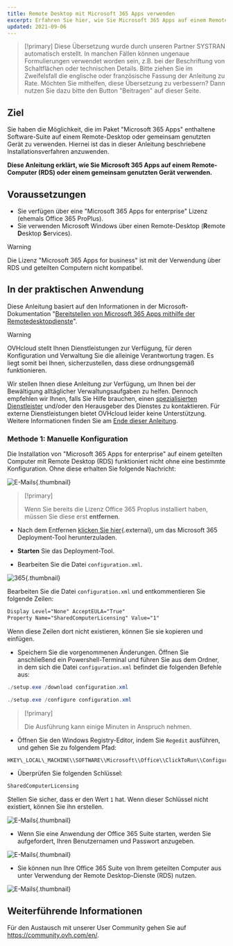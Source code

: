 ```yaml
---
title: Remote Desktop mit Microsoft 365 Apps verwenden
excerpt: Erfahren Sie hier, wie Sie Microsoft 365 Apps auf einem Remote- (RDS) oder einem gemeinsam genutzten Desktop verwenden
updated: 2021-09-06
---
```


> [!primary]
> Diese Übersetzung wurde durch unseren Partner SYSTRAN automatisch erstellt. In manchen Fällen können ungenaue Formulierungen verwendet worden sein, z.B. bei der Beschriftung von Schaltflächen oder technischen Details. Bitte ziehen Sie im Zweifelsfall die englische oder französische Fassung der Anleitung zu Rate. Möchten Sie mithelfen, diese Übersetzung zu verbessern? Dann nutzen Sie dazu bitte den Button "Beitragen" auf dieser Seite.
>

## Ziel

Sie haben die Möglichkeit, die im Paket "Microsoft 365 Apps" enthaltene Software-Suite auf einem Remote-Desktop oder gemeinsam genutzten Gerät zu verwenden. Hiernei ist das in dieser Anleitung beschriebene Installationsverfahren anzuwenden.

**Diese Anleitung erklärt, wie Sie Microsoft 365 Apps auf einem Remote-Computer (RDS) oder einem gemeinsam genutzten Gerät verwenden.**

## Voraussetzungen

- Sie verfügen über eine "Microsoft 365 Apps for enterprise" Lizenz (ehemals Office 365 ProPlus).
- Sie verwenden Microsoft Windows über einen Remote-Desktop (**R**emote **D**esktop **S**ervices).

> [!warning]
>
> Die Lizenz "Microsoft 365 Apps for business" ist mit der Verwendung über RDS und geteilten Computern nicht kompatibel.
> 

## In der praktischen Anwendung

Diese Anleitung basiert auf den Informationen in der Microsoft-Dokumentation "[Bereitstellen von Microsoft 365 Apps mithilfe der Remotedesktopdienste](https://docs.microsoft.com/de-de/deployoffice/deploy-microsoft-365-apps-remote-desktop-services)".

> [!warning]
>
> OVHcloud stellt Ihnen Dienstleistungen zur Verfügung, für deren Konfiguration und Verwaltung Sie die alleinige Verantwortung tragen. Es liegt somit bei Ihnen, sicherzustellen, dass diese ordnungsgemäß funktionieren.
> 
> Wir stellen Ihnen diese Anleitung zur Verfügung, um Ihnen bei der Bewältigung alltäglicher Verwaltungsaufgaben zu helfen. Dennoch empfehlen wir Ihnen, falls Sie Hilfe brauchen, einen [spezialisierten Dienstleister](https://partner.ovhcloud.com/de/directory/) und/oder den Herausgeber des Dienstes zu kontaktieren. Für externe Dienstleistungen bietet OVHcloud leider keine Unterstützung. Weitere Informationen finden Sie am [Ende dieser Anleitung](#gofurther).
> 

### Methode 1: Manuelle Konfiguration

Die Installation von "Microsoft 365 Apps for enterprise" auf einem geteilten Computer mit Remote Desktop (RDS) funktioniert nicht ohne eine bestimmte Konfiguration. Ohne diese erhalten Sie folgende Nachricht:

![E-Mails](images/4717.png){.thumbnail}

> [!primary]
>
> Wenn Sie bereits die Lizenz Office 365 Proplus installiert haben, müssen Sie diese erst **entfernen**.
>

- Nach dem Entfernen [klicken Sie hier](https://www.microsoft.com/en-gb/download/details.aspx?id=49117){.external}, um das Microsoft 365 Deployment-Tool herunterzuladen.

- **Starten** Sie das Deployment-Tool.

- Bearbeiten Sie die Datei `configuration.xml`.

![365](images/4720.png){.thumbnail}

Bearbeiten Sie die Datei `configuration.xml` und entkommentieren Sie folgende Zeilen:

```xml
Display Level="None" AcceptEULA="True"
Property Name="SharedComputerLicensing" Value="1"
```

Wenn diese Zeilen dort nicht existieren, können Sie sie kopieren und einfügen.

- Speichern Sie die vorgenommenen Änderungen. Öffnen Sie anschließend ein Powershell-Terminal und führen Sie aus dem Ordner, in dem sich die Datei `configuration.xml` befindet die folgenden Befehle aus:

```powershell
./setup.exe /download configuration.xml
```

```powershell
./setup.exe /configure configuration.xml
```

> [!primary]
>
> Die Ausführung kann einige Minuten in Anspruch nehmen.

- Öffnen Sie den Windows Registry-Editor, indem Sie `Regedit` ausführen, und gehen Sie zu folgendem Pfad:

```powershell
HKEY\_LOCAL\_MACHINE\\SOFTWARE\\Microsoft\\Office\\ClickToRun\\Configuration
```

- Überprüfen Sie folgenden Schlüssel:

```powershell
SharedComputerLicensing
```

Stellen Sie sicher, dass er den Wert `1` hat. Wenn dieser Schlüssel nicht existiert, können Sie ihn erstellen.

![E-Mails](images/4723.png){.thumbnail}

- Wenn Sie eine Anwendung der Office 365 Suite starten, werden Sie aufgefordert, Ihren Benutzernamen und Passwort anzugeben.

![E-Mails](images/4724.png){.thumbnail}

- Sie können nun Ihre Office 365 Suite von Ihrem geteilten Computer aus unter Verwendung der Remote Desktop-Dienste (RDS) nutzen.

![E-Mails](images/4726.png){.thumbnail}

## Weiterführende Informationen <a name="gofurther"></a>

Für den Austausch mit unserer User Community gehen Sie auf <https://community.ovh.com/en/>.
